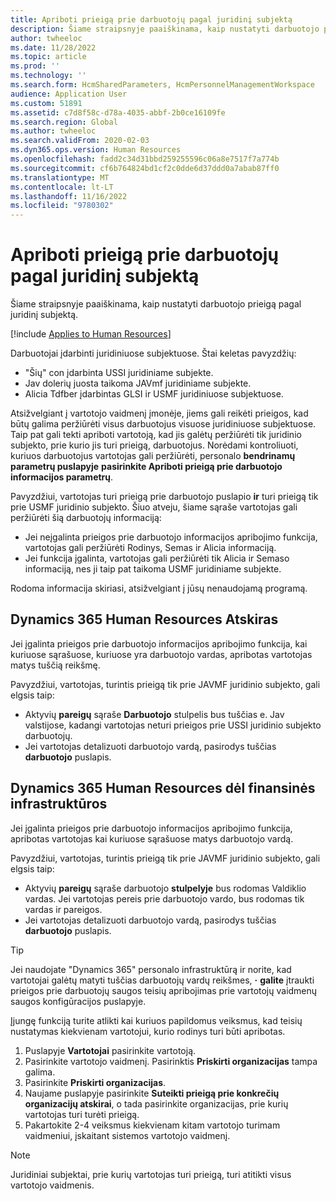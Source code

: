 ```yaml
---
title: Apriboti prieigą prie darbuotojų pagal juridinį subjektą
description: Šiame straipsnyje paaiškinama, kaip nustatyti darbuotojo prieigą pagal juridinį subjektą.
author: twheeloc
ms.date: 11/28/2022
ms.topic: article
ms.prod: ''
ms.technology: ''
ms.search.form: HcmSharedParameters, HcmPersonnelManagementWorkspace
audience: Application User
ms.custom: 51891
ms.assetid: c7d8f58c-d78a-4035-abbf-2b0ce16109fe
ms.search.region: Global
ms.author: twheeloc
ms.search.validFrom: 2020-02-03
ms.dyn365.ops.version: Human Resources
ms.openlocfilehash: fadd2c34d31bbd259255596c06a8e7517f7a774b
ms.sourcegitcommit: cf6b764824bd1cf2c0dde6d37ddd0a7abab87ff0
ms.translationtype: MT
ms.contentlocale: lt-LT
ms.lasthandoff: 11/16/2022
ms.locfileid: "9780302"
---
```

# <a name="restrict-access-to-workers-by-legal-entity"></a>Apriboti prieigą prie darbuotojų pagal juridinį subjektą

Šiame straipsnyje paaiškinama, kaip nustatyti darbuotojo prieigą pagal juridinį subjektą.

[!include [Applies to Human Resources](../includes/applies-to-hr.md)]

Darbuotojai įdarbinti juridiniuose subjektuose. Štai keletas pavyzdžių:

- "Šių" con įdarbinta USSI juridiniame subjekte.
- Jav dolerių juosta taikoma JAVmf juridiniame subjekte.
- Alicia Tdfber įdarbintas GLSI ir USMF juridiniuose subjektuose.

Atsižvelgiant į vartotojo vaidmenį įmonėje, jiems gali reikėti prieigos, kad būtų galima peržiūrėti visus darbuotojus visuose juridiniuose subjektuose. Taip pat gali tekti apriboti vartotoją, kad jis galėtų peržiūrėti tik juridinio subjekto, prie kurio jis turi prieigą, darbuotojus. Norėdami kontroliuoti, kuriuos darbuotojus vartotojas gali peržiūrėti, personalo **bendrinamų parametrų puslapyje** **pasirinkite Apriboti prieigą prie darbuotojo informacijos parametrų**.

Pavyzdžiui, vartotojas turi prieigą prie darbuotojo puslapio **ir** turi prieigą tik prie USMF juridinio subjekto. Šiuo atveju, šiame sąraše vartotojas gali peržiūrėti šią darbuotojų informaciją:

- Jei neįgalinta prieigos prie darbuotojo informacijos apribojimo funkcija, vartotojas gali peržiūrėti Rodinys, Semas ir Alicia informaciją.
- Jei funkcija įgalinta, vartotojas gali peržiūrėti tik Alicia ir Semaso informaciją, nes ji taip pat taikoma USMF juridiniame subjekte.

Rodoma informacija skiriasi, atsižvelgiant į jūsų nenaudojamą programą.

## <a name="dynamics-365-human-resources-stand-alone"></a>Dynamics 365 Human Resources Atskiras

Jei įgalinta prieigos prie darbuotojo informacijos apribojimo funkcija, kai kuriuose sąrašuose, kuriuose yra darbuotojo vardas, apribotas vartotojas matys tuščią reikšmę.

Pavyzdžiui, vartotojas, turintis prieigą tik prie JAVMF juridinio subjekto, gali elgsis taip:

- Aktyvių **pareigų** sąraše **Darbuotojo** stulpelis bus tuščias e. Jav valstijose, kadangi vartotojas neturi prieigos prie USSI juridinio subjekto darbuotojų.
- Jei vartotojas detalizuoti darbuotojo vardą, pasirodys tuščias **darbuotojo** puslapis.

## <a name="dynamics-365-human-resources-on-finance-infrastructure"></a>Dynamics 365 Human Resources dėl finansinės infrastruktūros

Jei įgalinta prieigos prie darbuotojo informacijos apribojimo funkcija, apribotas vartotojas kai kuriuose sąrašuose matys darbuotojo vardą.

Pavyzdžiui, vartotojas, turintis prieigą tik prie JAVMF juridinio subjekto, gali elgsis taip:

- Aktyvių **pareigų** sąraše darbuotojo **stulpelyje** bus rodomas Valdiklio vardas. Jei vartotojas pereis prie darbuotojo vardo, bus rodomas tik vardas ir pareigos.
- Jei vartotojas detalizuoti darbuotojo vardą, pasirodys tuščias **darbuotojo** puslapis.

> [!TIP]
> Jei naudojate "Dynamics 365" personalo infrastruktūrą ir norite, kad vartotojai galėtų matyti tuščias darbuotojų vardų reikšmes, **·** **galite** įtraukti prieigos prie darbuotojų saugos teisių apribojimas prie vartotojų vaidmenų saugos konfigūracijos puslapyje.

Įjungę funkciją turite atlikti kai kuriuos papildomus veiksmus, kad teisių nustatymas kiekvienam vartotojui, kurio rodinys turi būti apribotas.

1. Puslapyje **Vartotojai** pasirinkite vartotoją.
2. Pasirinkite vartotojo vaidmenį. Pasirinktis **Priskirti organizacijas** tampa galima.
3. Pasirinkite **Priskirti organizacijas**.
4. Naujame puslapyje pasirinkite **Suteikti prieigą prie konkrečių organizacijų atskirai**, o tada pasirinkite organizacijas, prie kurių vartotojas turi turėti prieigą.
5. Pakartokite 2-4 veiksmus kiekvienam kitam vartotojo turimam vaidmeniui, įskaitant sistemos vartotojo vaidmenį.

> [!NOTE]
> Juridiniai subjektai, prie kurių vartotojas turi prieigą, turi atitikti visus vartotojo vaidmenis.
